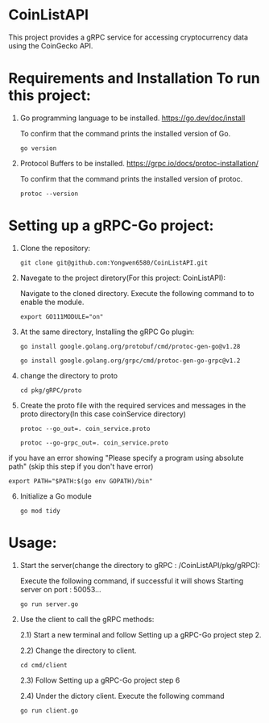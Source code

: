 # CoinListAPI

   This project provides a gRPC service for accessing cryptocurrency data using the CoinGecko API. 

# Requirements and Installation To run this project: 

   1) Go programming language to be installed. https://go.dev/doc/install
   
      To confirm that the command prints the installed version of Go.
   
          go version

   2) Protocol Buffers to be installed. https://grpc.io/docs/protoc-installation/
   
         To confirm that the command prints the installed version of protoc.
   
          protoc --version

# Setting up a gRPC-Go project:

1) Clone the repository: 

       git clone git@github.com:Yongwen6580/CoinListAPI.git

2) Navegate to the project diretory(For this project: CoinListAPI):

   Navigate to the cloned directory. Execute the following command to to enable the module.
    
       export GO111MODULE="on"
       
3) At the same directory, Installing the gRPC Go plugin:

       go install google.golang.org/protobuf/cmd/protoc-gen-go@v1.28

       go install google.golang.org/grpc/cmd/protoc-gen-go-grpc@v1.2
       
4) change the directory to proto

       cd pkg/gRPC/proto
       
5) Create the proto file with the required services and messages in the proto directory(In this case coinService directory)

       protoc --go_out=. coin_service.proto
     
       protoc --go-grpc_out=. coin_service.proto
       
if you have an error showing "Please specify a program using absolute path" (skip this step if you don't have error)

    export PATH="$PATH:$(go env GOPATH)/bin"
       
6) Initialize a Go module

       go mod tidy
      

# Usage:

1) Start the server(change the directory to gRPC : /CoinListAPI/pkg/gRPC): 

      Execute the following command, if successful it will shows Starting server on port : 50053...
      
       go run server.go 

2) Use the client to call the gRPC methods:
      
      2.1) Start a new terminal and follow Setting up a gRPC-Go project step 2.
      
      2.2) Change the directory to client.
      
       cd cmd/client
            
      2.3) Follow Setting up a gRPC-Go project step 6

      2.4) Under the dictory client. Execute the following command
      
       go run client.go 

     






